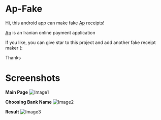 # Ap-Fake
Hi, this android app can make fake [Ap](https://asanpardakht.ir/) receipts!

[Ap](https://asanpardakht.ir/) is an Iranian online payment application

If you like, you can give star to this project and add another fake receipt maker (:

Thanks

# Screenshots
**Main Page**
![Image1](https://uupload.ir/files/1qv7_first.png)

**Choosing Bank Name**
![Image2](https://uupload.ir/files/i2ck_second.png)

**Result**
![Image3](https://uupload.ir/files/fzf_last.png)
